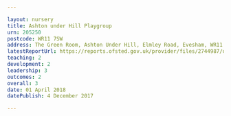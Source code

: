 ```yaml
---

layout: nursery
title: Ashton under Hill Playgroup
urn: 205250
postcode: WR11 7SW
address: The Green Room, Ashton Under Hill, Elmley Road, Evesham, WR11 7SW
latestReportUrl: https://reports.ofsted.gov.uk/provider/files/2744987/urn/205250.pdf
teaching: 2
development: 2
leadership: 3
outcomes: 2
overall: 3
date: 01 April 2018 
datePublish: 4 December 2017

---
```

